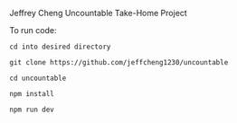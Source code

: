 Jeffrey Cheng Uncountable Take-Home Project

To run code:

```cd into desired directory```

```git clone https://github.com/jeffcheng1230/uncountable```

```cd uncountable```

```npm install```

```npm run dev```